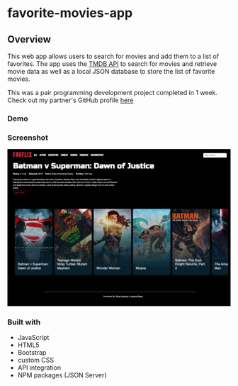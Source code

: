 # favorite-movies-app

## Overview

This web app allows users to search for movies and add them to a list of favorites. The app uses
the [TMDB API](https://developer.themoviedb.org//) to search for movies and retrieve movie data as well as a local JSON
database to store the list of favorite movies.

This was a pair programming development project completed in 1 week.
Check out my partner's GitHub profile [here](https://github.com/ryanhampton88)

### Demo



### Screenshot

![](./img/favorite-movies-app-demo.png)

### Built with

- JavaScript
- HTML5
- Bootstrap
- custom CSS
- API integration
- NPM packages (JSON Server)



